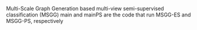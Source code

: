 Multi-Scale Graph Generation based multi-view semi-supervised classification (MSGG)
main and mainPS are the code that run MSGG-ES and MSGG-PS, respectively
